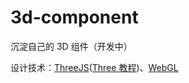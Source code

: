 # 3d-component
沉淀自己的 3D 组件（开发中）

设计技术：[ThreeJS](https://threejs.org/)([Three 教程](https://threejs.org/manual/#zh/fundamentals))、[WebGL](https://developer.mozilla.org/zh-CN/docs/Web/API/WebGL_API)
